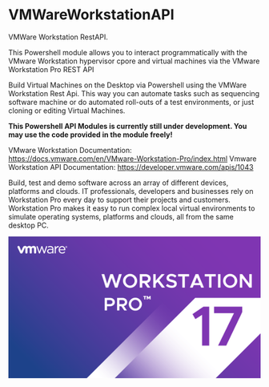 # VMWareWorkstationAPI
VMWare Workstation RestAPI.

This Powershell module allows you to interact programmatically with the VMware Workstation hypervisor cpore and virtual machines via the VMware Workstation Pro REST API

Build Virtual Machines on the Desktop via Powershell using the VMWare Workstation Rest Api. This way you can automate tasks such as sequencing software machine or do automated roll-outs of a test environments, or just cloning or editing Virtual Machines.

**This Powershell API Modules is currently still under development. You may use the code provided in the module freely!**

VMware Workstation Documentation: https://docs.vmware.com/en/VMware-Workstation-Pro/index.html
Vmware Workstation API Documentation: https://developer.vmware.com/apis/1043

Build, test and demo software across an array of different devices, platforms and clouds. IT professionals, developers and businesses rely on Workstation Pro every day to support their projects and customers. Workstation Pro makes it easy to run complex local virtual environments to simulate operating systems, platforms and clouds, all from the same desktop PC.

![This is an image](https://github.com/DKreutz0/VMWareWorkstationAPI/blob/main/VMWareWorkstationAPI.png)
